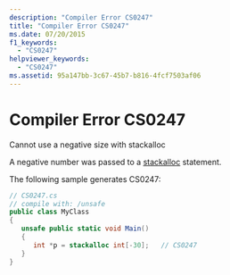 ```yaml
---
description: "Compiler Error CS0247"
title: "Compiler Error CS0247"
ms.date: 07/20/2015
f1_keywords: 
  - "CS0247"
helpviewer_keywords: 
  - "CS0247"
ms.assetid: 95a147bb-3c67-45b7-b816-4fcf7503af06
---
```

# Compiler Error CS0247
Cannot use a negative size with stackalloc  
  
 A negative number was passed to a [stackalloc](../language-reference/operators/stackalloc.md) statement.
  
 The following sample generates CS0247:  
  
```csharp  
// CS0247.cs  
// compile with: /unsafe  
public class MyClass  
{  
   unsafe public static void Main()  
   {  
      int *p = stackalloc int[-30];   // CS0247  
   }  
}  
```
